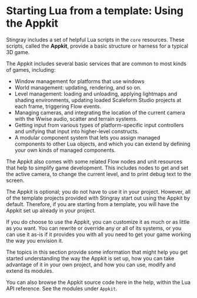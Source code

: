 # Starting Lua from a template: Using the Appkit

Stingray includes a set of helpful Lua scripts in the `core` resources. These scripts, called the **Appkit**, provide a basic structure or harness for a typical 3D game.

The Appkit includes several basic services that are common to most kinds of games, including:

-	Window management for platforms that use windows
-	World management: updating, rendering, and so on.
-	Level management: loading and unloading, applying lightmaps and shading environments, updating loaded Scaleform Studio projects at each frame, triggering Flow events.
-	Managing cameras, and integrating the location of the current camera with the Wwise audio, scatter and terrain systems.
-	Getting input from various types of platform-specific input controllers and unifying that input into higher-level constructs.
-	A modular component system that lets you assign managed components to other Lua objects, and which you can extend by defining your own kinds of managed components.

The Appkit also comes with some related Flow nodes and unit resources that help to simplify game development. This includes nodes to get and set the active camera, to change the current level, and to print debug text to the screen.

The Appkit is optional; you do not have to use it in your project. However, all of the template projects provided with Stingray start out using the Appkit by default. Therefore, if you are starting from a template, you will have the Appkit set up already in your project.

If you do choose to use the Appkit, you can customize it as much or as little as you want. You can rewrite or override any or all of its systems, or you can use it as-is if it provides you with all you need to get your game working the way you envision it.

The topics in this section provide some information that might help you get started understanding the way the Appkit is set up, how you can take advantage of it in your own project, and how you can use, modify and extend its modules.

You can also browse the Appkit source code here in the help, within the Lua API reference. See the modules under `Appkit`.
